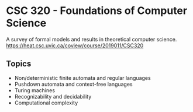 # CSC 320 - Foundations of Computer Science

A survey of formal models and results in theoretical computer science.
https://heat.csc.uvic.ca/coview/course/2019011/CSC320

## Topics
- Non/deterministic finite automata and regular languages
- Pushdown automata and context-free languages
- Turing machines
- Recognizability and decidability
- Computational complexity
